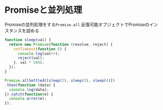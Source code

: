 # Promiseと並列処理
Promiseの並列処理をする`Promise.all`
反復可能オブジェクトでPromiseのインスタンスを詰める


```js
function sleep(val) {
  return new Promise(function (resolve, reject) {
    setTimeout(function () {
      console.log(val++);
      reject(val);
    }, val * 500);
  });
}

Promise.allSettled([sleep(2), sleep(3), sleep(4)])
.then(function (data) {
  console.log(data);
}).catch(function(e) {
  console.error(e);
});

```